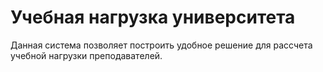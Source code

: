 # Учебная нагрузка университета
Данная система позволяет построить удобное решение для рассчета учебной нагрузки преподавателей.

